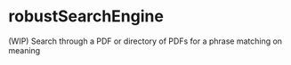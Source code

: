 # robustSearchEngine
(WIP) Search through a PDF or directory of PDFs for a phrase matching on meaning
